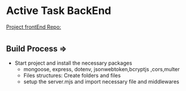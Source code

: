 # Active Task BackEnd

[Project frontEnd Repo:](https://github.com/1001hadi/activeTasks-FE)

#

## Build Process =>

- Start project and install the necessary packages
  - mongoose, express, dotenv, jsonwebtoken,bcryptjs ,cors,multer
  - Files structures: Create folders and files
  - setup the server.mjs and import necessary file and middlewares
